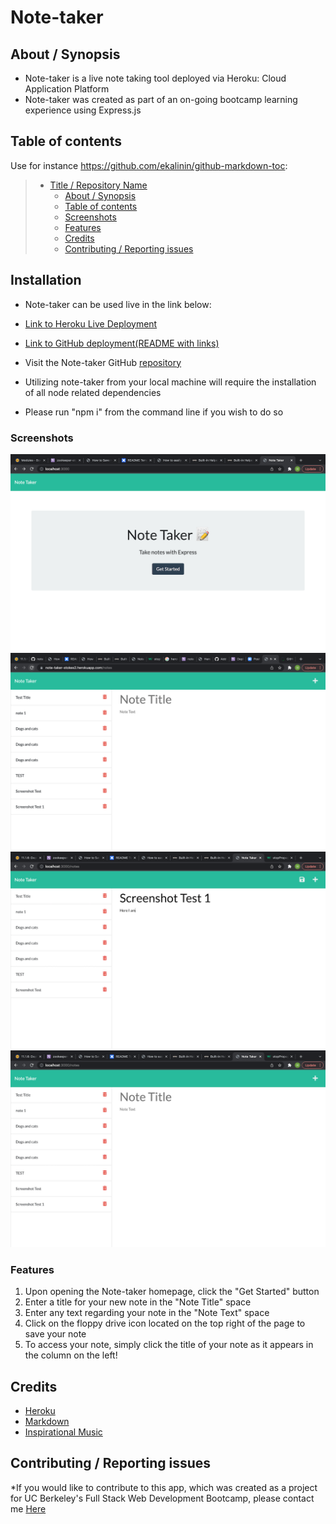 # Note-taker

## About / Synopsis

- Note-taker is a live note taking tool deployed via Heroku: Cloud Application Platform
- Note-taker was created as part of an on-going bootcamp learning experience using Express.js

## Table of contents

Use for instance <https://github.com/ekalinin/github-markdown-toc>:

> - [Title / Repository Name](#title--repository-name)
>   - [About / Synopsis](#about--synopsis)
>   - [Table of contents](#table-of-contents)
>   - [Screenshots](#screenshots)
>   - [Features](#features)
>   - [Credits](#credits)
>   - [Contributing / Reporting issues](#contributing--reporting-issues)

## Installation

- Note-taker can be used live in the link below:

- [Link to Heroku Live Deployment](https://note-taker-stokes2.herokuapp.com)

- [Link to GitHub deployment(README with links)](https://hestokes.github.io/note-taker/)

- Visit the Note-taker GitHub [repository](https://github.com/hestokes/note-taker)

- Utilizing note-taker from your local machine will require the installation of all node related dependencies
- Please run "npm i" from the command line if you wish to do so

### Screenshots

![Note-taker Start Page](https://raw.githubusercontent.com/hestokes/note-taker/main/public/assets/images/nt-start-local.png)
![Note-taker Heroku Deployment](https://raw.githubusercontent.com/hestokes/note-taker/main/public/assets/images/nt-heroku-deployment.png)
![Note-taker Notes Page](https://raw.githubusercontent.com/hestokes/note-taker/main/public/assets/images/nt-notes-page.png)
![Note-taker Saved notes](https://raw.githubusercontent.com/hestokes/note-taker/main/public/assets/images/nt-screenshot-test-saved.png)

### Features

1. Upon opening the Note-taker homepage, click the "Get Started" button
2. Enter a title for your new note in the "Note Title" space
3. Enter any text regarding your note in the "Note Text" space
4. Click on the floppy drive icon located on the top right of the page to save your note
5. To access your note, simply click the title of your note as it appears in the column on the left!

## Credits

- [Heroku](https://www.heroku.com)
- [Markdown](https://markdownmonster.west-wind.com/)
- [Inspirational Music](https://www.youtube.com/watch?v=8P_RLKl2UNY)

## Contributing / Reporting issues

\*If you would like to contribute to this app, which was created as a project for UC Berkeley's Full Stack Web Development Bootcamp, please contact me [Here](mailto:stokescomp01@gmail.com)
